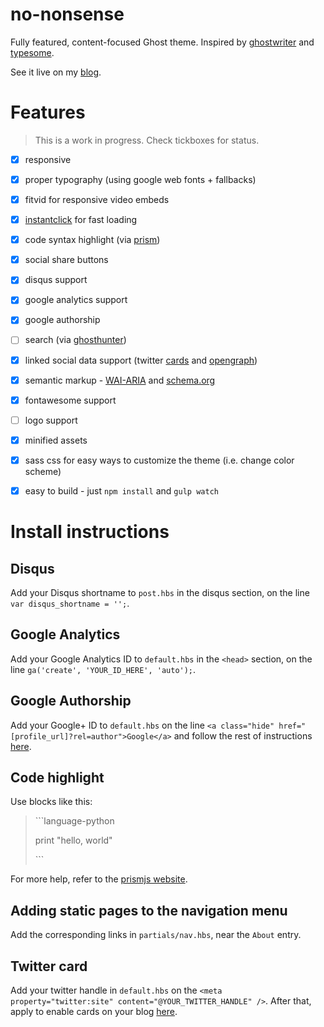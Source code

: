 no-nonsense
===========

Fully featured, content-focused Ghost theme. Inspired by [ghostwriter](https://github.com/roryg/ghostwriter) and [typesome](http://typesome.golem.io/features-list/).

See it live on my [blog](http://www.mihneadb.net).

# Features

> This is a work in progress. Check tickboxes for status.

- [x] responsive
- [x] proper typography (using google web fonts + fallbacks)
- [x] fitvid for responsive video embeds
- [x] [instantclick](http://instantclick.io/) for fast loading
- [x] code syntax highlight (via [prism](http://prismjs.com/))
- [x] social share buttons
- [x] disqus support
- [x] google analytics support
- [x] google authorship
- [ ] search (via [ghosthunter](https://github.com/i11ume/ghostHunter))
- [x] linked social data support (twitter [cards](https://dev.twitter.com/docs/cards) and [opengraph](http://ogp.me/))
- [x] semantic markup - [WAI-ARIA](http://www.w3.org/WAI/intro/aria) and [schema.org](http://www.schema.org/)
- [x] fontawesome support
- [ ] logo support
- [x] minified assets
- [x] sass css for easy ways to customize the theme (i.e. change color scheme)
- [x] easy to build - just `npm install` and `gulp watch`



# Install instructions

## Disqus
Add your Disqus shortname to `post.hbs` in the disqus section, on the line `var disqus_shortname = '';`.

## Google Analytics
Add your Google Analytics ID to `default.hbs` in the `<head>` section, on the line `ga('create', 'YOUR_ID_HERE', 'auto');`.

## Google Authorship
Add your Google+ ID to `default.hbs` on the line `<a class="hide" href="[profile_url]?rel=author">Google</a>` and
follow the rest of instructions [here](https://support.google.com/webmasters/answer/1408986?expand=option2).

## Code highlight
Use blocks like this:

<blockquote>
<p>
```language-python
</p><p>
print "hello, world"
</p><p>
```
</p>
</blockquote>

For more help, refer to the [prismjs website](http://prismjs.com).

## Adding static pages to the navigation menu
Add the corresponding links in `partials/nav.hbs`, near the `About` entry.

## Twitter card
Add your twitter handle in `default.hbs` on the `<meta property="twitter:site" content="@YOUR_TWITTER_HANDLE" />`.
After that, apply to enable cards on your blog [here](https://dev.twitter.com/docs/cards/validation/validator).

